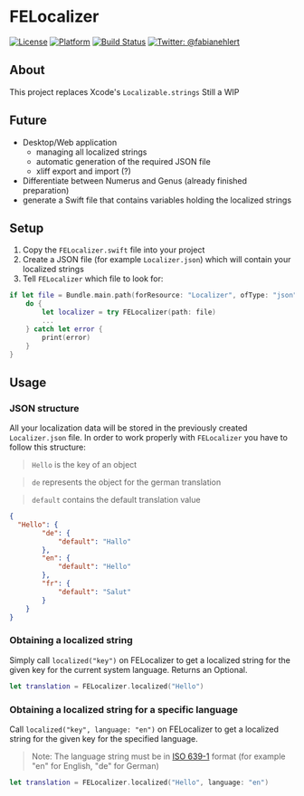 # FELocalizer

[![License](https://img.shields.io/badge/license-MIT-lightgrey.svg)](https://github.com/fabianehlert/FELocalizer/blob/master/LICENSE)
[![Platform](https://img.shields.io/badge/platform-iOS-yellow.svg)](https://github.com/fabianehlert/FELocalizer)
[![Build Status](https://api.travis-ci.org/fabianehlert/FELocalizer.svg?branch=master)](https://travis-ci.org/fabianehlert/FELocalizer)
[![Twitter: @fabianehlert](https://img.shields.io/badge/twitter-fabianehlert-blue.svg)](https://twitter.com/fabianehlert)

## About
This project replaces Xcode's `Localizable.strings`
Still a WIP

## Future
* Desktop/Web application
  * managing all localized strings
  * automatic generation of the required JSON file
  * xliff export and import (?)  
* Differentiate between Numerus and Genus (already finished preparation)
* generate a Swift file that contains variables holding the localized strings

## Setup
1. Copy the `FELocalizer.swift` file into your project
2. Create a JSON file (for example `Localizer.json`) which will contain your localized strings
3. Tell `FELocalizer` which file to look for:
```swift
if let file = Bundle.main.path(forResource: "Localizer", ofType: "json") {
    do {
        let localizer = try FELocalizer(path: file)
        ...
    } catch let error {
        print(error)
    }
}
```

## Usage
### JSON structure
All your localization data will be stored in the previously created `Localizer.json` file. In order to work properly with `FELocalizer` you have to follow this structure:
>`Hello` is the key of an object

>`de` represents the object for the german translation

>`default` contains the default translation value

```json
{
  "Hello": {
        "de": {
            "default": "Hallo"
        },
        "en": {
            "default": "Hello"
        },
        "fr": {
            "default": "Salut"
        }
    }
}
```

### Obtaining a localized string
Simply call `localized("key")` on FELocalizer to get a localized string for the given key for the current system language. Returns an Optional.
```swift
let translation = FELocalizer.localized("Hello")
```
### Obtaining a localized string for a specific language
Call `localized("key", language: "en")` on FELocalizer to get a localized string for the given key for the specified language.
>Note: The language string must be in [ISO 639-1](http://www.loc.gov/standards/iso639-2/php/code_list.php) format (for example "en" for English, "de" for German)

```swift
let translation = FELocalizer.localized("Hello", language: "en")
```
